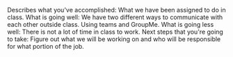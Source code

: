 

Describes what you've accomplished: What we have been assigned to do in class.
What is going well: We have two different ways to communicate with each other outside class. Using teams and GroupMe.
What is going less well: There is not a lot of time in class to work.
Next steps that you're going to take: Figure out what we will be working on and who will be responsible for what portion of the job.
